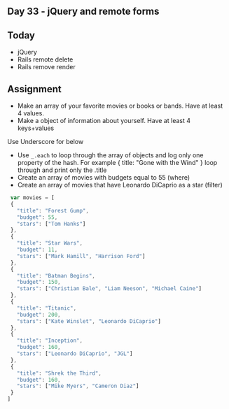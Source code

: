 Day 33 - jQuery and remote forms
-----

Today
----

* jQuery
* Rails remote delete
* Rails remove render

Assignment
-----

*  Make an array of your favorite movies or books or bands. Have at least 4 values.
*  Make a object of information about yourself. Have at least 4 keys+values

Use Underscore for below

*  Use `_.each` to loop through the array of objects and log only one property of the hash. For example { title: "Gone with the Wind" } loop through and print only the .title
* Create an array of movies with budgets equal to 55 (where)
* Create an array of movies that have Leonardo DiCaprio as a star (filter)

```js
 var movies = [
 {
   "title": "Forest Gump",
   "budget": 55,
   "stars": ["Tom Hanks"]
 },
 {
   "title": "Star Wars",
   "budget": 11,
   "stars": ["Mark Hamill", "Harrison Ford"]
 },
 {
   "title": "Batman Begins",
   "budget": 150,
   "stars": ["Christian Bale", "Liam Neeson", "Michael Caine"]
 },
 {
   "title": "Titanic",
   "budget": 200,
   "stars": ["Kate Winslet", "Leonardo DiCaprio"]
 },
 {
   "title": "Inception",
   "budget": 160,
   "stars": ["Leonardo DiCaprio", "JGL"]
 },
 {
   "title": "Shrek the Third",
   "budget": 160,
   "stars": ["Mike Myers", "Cameron Diaz"]
 }
]
```
